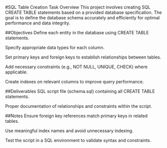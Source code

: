 #SQL Table Creation Task
Overview
This project involves creating SQL CREATE TABLE statements based on a provided database specification. The goal is to define the database schema accurately and efficiently for optimal performance and data integrity.

##Objectives
Define each entity in the database using CREATE TABLE statements.

Specify appropriate data types for each column.

Set primary keys and foreign keys to establish relationships between tables.

Add necessary constraints (e.g., NOT NULL, UNIQUE, CHECK) where applicable.

Create indexes on relevant columns to improve query performance.

##Deliverables
SQL script file (schema.sql) containing all CREATE TABLE statements.

Proper documentation of relationships and constraints within the script.

##Notes
Ensure foreign key references match primary keys in related tables.

Use meaningful index names and avoid unnecessary indexing.

Test the script in a SQL environment to validate syntax and constraints.
